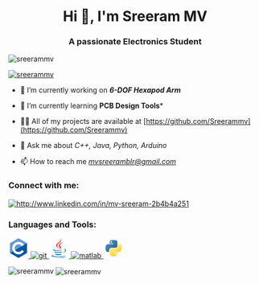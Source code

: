 <h1 align="center">Hi 👋, I'm Sreeram MV</h1>
<h3 align="center">A passionate Electronics Student</h3>

<p align="left"> <img src="https://komarev.com/ghpvc/?username=sreerammv&label=Profile%20views&color=0e75b6&style=flat" alt="sreerammv" /> </p>

<p align="left"> <a href="https://github.com/ryo-ma/github-profile-trophy"><img src="https://github-profile-trophy.vercel.app/?username=sreerammv" alt="sreerammv" /></a> </p>

- 🔭 I’m currently working on ***6-DOF Hexapod Arm***
- 🌱 I’m currently learning **PCB Design Tools***

- 👨‍💻 All of my projects are available at [https://github.com/Sreerammv](https://github.com/Sreerammv)

- 💬 Ask me about *C++, Java, Python, Arduino*

- 📫 How to reach me *mvsreeramblr@gmail.com*

<h3 align="left">Connect with me:</h3>
<p align="left">
<a href="https://linkedin.com/in/http://www.linkedin.com/in/mv-sreeram-2b4b4a251" target="blank"><img align="center" src="https://raw.githubusercontent.com/rahuldkjain/github-profile-readme-generator/master/src/images/icons/Social/linked-in-alt.svg" alt="http://www.linkedin.com/in/mv-sreeram-2b4b4a251" height="30" width="40" /></a>
</p>

<h3 align="left">Languages and Tools:</h3>
<p align="left"> <a href="https://www.cprogramming.com/" target="_blank" rel="noreferrer"> <img src="https://raw.githubusercontent.com/devicons/devicon/master/icons/c/c-original.svg" alt="c" width="40" height="40"/> </a> <a href="https://git-scm.com/" target="_blank" rel="noreferrer"> <img src="https://www.vectorlogo.zone/logos/git-scm/git-scm-icon.svg" alt="git" width="40" height="40"/> </a> <a href="https://www.java.com" target="_blank" rel="noreferrer"> <img src="https://raw.githubusercontent.com/devicons/devicon/master/icons/java/java-original.svg" alt="java" width="40" height="40"/> </a> <a href="https://www.mathworks.com/" target="_blank" rel="noreferrer"> <img src="https://upload.wikimedia.org/wikipedia/commons/2/21/Matlab_Logo.png" alt="matlab" width="40" height="40"/> </a> <a href="https://www.python.org" target="_blank" rel="noreferrer"> <img src="https://raw.githubusercontent.com/devicons/devicon/master/icons/python/python-original.svg" alt="python" width="40" height="40"/> </a> </p>

<p><img align="left" src="https://github-readme-stats.vercel.app/api/top-langs?username=sreerammv&show_icons=true&locale=en&layout=compact" alt="sreerammv" /></p>

<p>&nbsp;<img align="center" src="https://github-readme-stats.vercel.app/api?username=sreerammv&show_icons=true&locale=en" alt="sreerammv" /></p>
